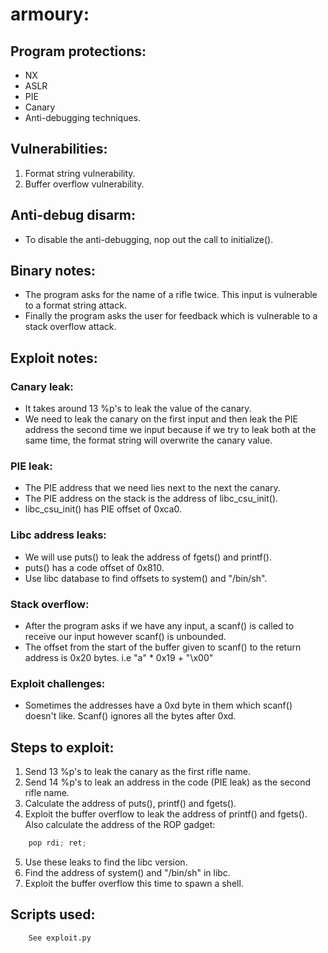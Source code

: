 # armoury:

## Program protections:
* NX
* ASLR
* PIE
* Canary
* Anti-debugging techniques.

## Vulnerabilities:
1. Format string vulnerability.
2. Buffer overflow vulnerability.

## Anti-debug disarm:
* To disable the anti-debugging, nop out the call to initialize().

## Binary notes:
* The program asks for the name of a rifle twice. This input is vulnerable to
a format string attack.
* Finally the program asks the user for feedback which is vulnerable to a
stack overflow attack.

## Exploit notes:
### Canary leak:
* It takes around 13 %p's to leak the value of the canary.
* We need to leak the canary on the first input and then leak the PIE address
the second time we input because if we try to leak both at the same time, the
format string will overwrite the canary value.

### PIE leak:
* The PIE address that we need lies next to the next the canary.
* The PIE address on the stack is the address of libc_csu_init().
* libc_csu_init() has PIE offset of 0xca0.

### Libc address leaks:
* We will use puts() to leak the address of fgets() and printf().
* puts() has a code offset of 0x810.
* Use libc database to find offsets to system() and "/bin/sh".

### Stack overflow:
* After the program asks if we have any input, a scanf() is called to receive
our input however scanf() is unbounded.
* The offset from the start of the buffer given to scanf() to the return address
is 0x20 bytes. i.e "a" * 0x19 + "\x00"

### Exploit challenges:
* Sometimes the addresses have a 0xd byte in them which scanf() doesn't like.
Scanf() ignores all the bytes after 0xd.

## Steps to exploit:
1. Send 13 %p's to leak the canary as the first rifle name.
2. Send 14 %p's to leak an address in the code (PIE leak) as the second rifle name.
3. Calculate the address of puts(), printf() and fgets().
4. Exploit the buffer overflow to leak the address of printf() and fgets(). Also
calculate the address of the ROP gadget:
```c
    pop rdi; ret;
```
5. Use these leaks to find the libc version.
6. Find the address of system() and "/bin/sh" in libc.
7. Exploit the buffer overflow this time to spawn a shell.

## Scripts used:
```
    See exploit.py
```

